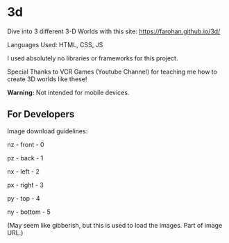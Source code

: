 # 3d

Dive into 3 different 3-D Worlds with this site: https://farohan.github.io/3d/

Languages Used: HTML, CSS, JS

I used absolutely no libraries or frameworks for this project.

Special Thanks to VCR Games (Youtube Channel) for teaching me how to create 3D worlds like these!

__Warning:__ Not intended for mobile devices.

## For Developers

Image download guidelines:

nz - front - 0

pz - back - 1

nx - left - 2

px - right - 3

py - top - 4

ny - bottom - 5

(May seem like gibberish, but this is used to load the images. Part of image URL.)
